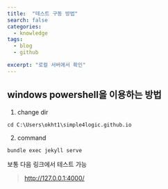 ```yaml
---
title:  "테스트 구동 방법"
search: false
categories: 
  - knowledge
tags:
  - blog
  - github

excerpt: "로컬 서버에서 확인"
---
```


## windows powershell을 이용하는 방법

1. change dir

```
cd C:\Users\okht1\simple4logic.github.io
```


2. command

```
bundle exec jekyll serve
```

보통 다음 링크에서 테스트 가능
> http://127.0.0.1:4000/   
